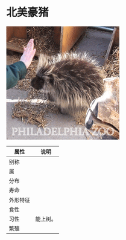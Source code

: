 # 北美豪猪

![](北美豪猪01.gif)

|属性|说明|
| ---- | ---- |
| 别称||
| 属||
| 分布||
| 寿命||
| 外形特征||
| 食性||
| 习性| 能上树。|
| 繁殖||
